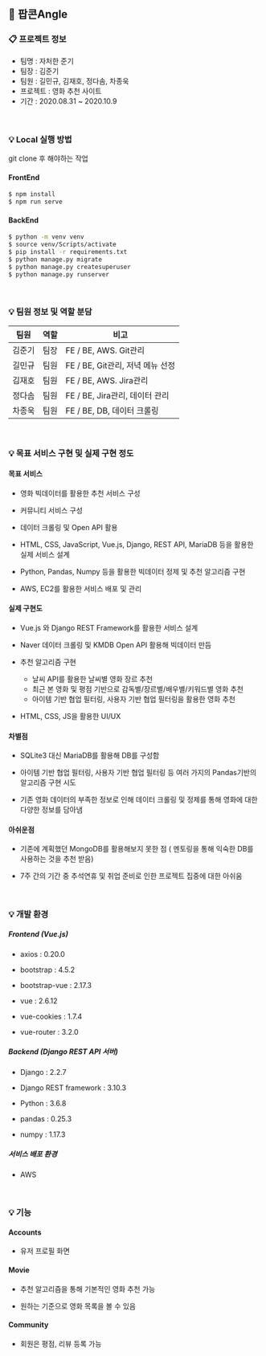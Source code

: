 ## 🎥 팝콘Angle



### 📋 프로젝트 정보

* 팀명 : 자처한 준기
* 팀장 : 김준기
* 팀원 : 길민규, 김재호, 정다솜, 차종욱
* 프로젝트 : 영화 추천 사이트
* 기간 : 2020.08.31 ~ 2020.10.9



<br />

### 💡 Local 실행 방법

git clone 후 해야하는 작업

#### FrontEnd

```sh
$ npm install
$ npm run serve
```

#### BackEnd

```sh
$ python -m venv venv
$ source venv/Scripts/activate
$ pip install -r requirements.txt
$ python manage.py migrate	
$ python manage.py createsuperuser
$ python manage.py runserver
```




<br />


### 💡 팀원 정보 및 역할 분담

| 팀원   | 역할 | 비고                             |
| ------ | ---- | -------------------------------- |
| 김준기 | 팀장 | FE / BE, AWS. Git관리            |
| 길민규 | 팀원 | FE / BE, Git관리, 저녁 메뉴 선정 |
| 김재호 | 팀원 | FE / BE, AWS. Jira관리           |
| 정다솜 | 팀원 | FE / BE, Jira관리, 데이터 관리 |
| 차종욱 | 팀원 | FE / BE, DB, 데이터 크롤링       |

<br />

### 💡 목표 서비스 구현 및 실제 구현 정도

#### 목표 서비스

* 영화 빅데이터를 활용한 추천 서비스 구성

* 커뮤니티 서비스 구성

* 데이터 크롤링 및 Open API 활용

* HTML, CSS, JavaScript, Vue.js, Django, REST API, MariaDB 등을 활용한 실제 서비스 설계

* Python, Pandas, Numpy 등을 활용한 빅데이터 정제 및 추천 알고리즘 구현

* AWS, EC2를 활용한 서비스 배포 및 관리

  

#### 실제 구현도

* Vue.js 와 Django REST Framework를 활용한 서비스 설계

* Naver 데이터 크롤링 및 KMDB Open API 활용해 빅데이터 만듬

* 추천 알고리즘 구현

  - 날씨 API를 활용한 날씨별 영화 장르 추천
  - 최근 본 영화 및 평점 기반으로 감독별/장르별/배우별/키워드별 영화 추천
  - 아이템 기반 협업 필터링, 사용자 기반 협업 필터링을 활용한 영화 추천

* HTML, CSS, JS을 활용한 UI/UX



#### 차별점

* SQLite3 대신 MariaDB를 활용해 DB를 구성함

* 아이템 기반 협업 필터링, 사용자 기반 협업 필터링 등 여러 가지의 Pandas기반의 알고리즘 구현 시도

* 기존 영화 데이터의 부족한 정보로 인해 데이터 크롤링 및 정제를 통해 영화에 대한 다양한 정보를 담아냄


#### 아쉬운점

* 기존에 계획했던 MongoDB를 활용해보지 못한 점
( 멘토링을 통해 익숙한 DB를 사용하는 것을 추천 받음)

* 7주 간의 기간 중 추석연휴 및 취업 준비로 인한 프로젝트 집중에 대한 아쉬움

  

<br />


### 💡 개발 환경

##### Frontend (Vue.js)

- axios : 0.20.0

- bootstrap : 4.5.2

- bootstrap-vue : 2.17.3

- vue : 2.6.12

- vue-cookies : 1.7.4

- vue-router : 3.2.0

  


##### Backend (Django REST API 서버)

- Django : 2.2.7

- Django REST framework : 3.10.3

- Python : 3.6.8

- pandas : 0.25.3

- numpy : 1.17.3

  

##### 서비스 배포 환경

- AWS



<br />

### 💡 기능

#### Accounts

- 유저 프로필 화면



#### Movie

* 추천 알고리즘을 통해 기본적인 영화 추천 가능

* 원하는 기준으로 영화 목록을 볼 수 있음



#### Community

* 회원은 평점, 리뷰 등록 가능

  

